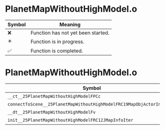 # PlanetMapWithoutHighModel.o
| Symbol | Meaning 
| ------------- | ------------- 
| :x: | Function has not yet been started. 
| :eight_pointed_black_star: | Function is in progress. 
| :white_check_mark: | Function is completed. 


# PlanetMapWithoutHighModel.o
| Symbol | Decompiled? |
| ------------- | ------------- |
| `__ct__25PlanetMapWithoutHighModelFPCc` | :x: |
| `connectToScene__25PlanetMapWithoutHighModelFRC19MapObjActorInitInfo` | :x: |
| `__dt__25PlanetMapWithoutHighModelFv` | :x: |
| `init__25PlanetMapWithoutHighModelFRC12JMapInfoIter` | :x: |
